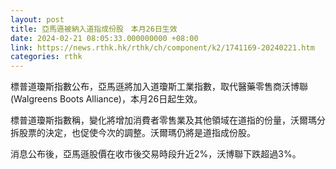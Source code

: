 ```yaml
---
layout: post
title: 亞馬遜被納入道指成份股　本月26日生效
date: 2024-02-21 08:05:33.000000000 +08:00
link: https://news.rthk.hk/rthk/ch/component/k2/1741169-20240221.htm
categories: rthk
---
```


標普道瓊斯指數公布，亞馬遜將加入道瓊斯工業指數，取代醫藥零售商沃博聯(Walgreens Boots Alliance)，本月26日起生效。

標普道瓊斯指數稱，變化將增加消費者零售業及其他領域在道指的份量，沃爾瑪分拆股票的決定，也促使今次的調整。沃爾瑪仍將是道指成份股。

消息公布後，亞馬遜股價在收市後交易時段升近2%，沃博聯下跌超過3%。
